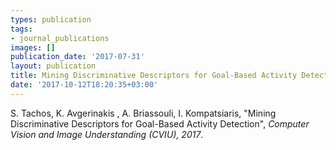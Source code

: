```yaml
---
types: publication
tags:
- journal_publications
images: []
publication_date: '2017-07-31'
layout: publication
title: Mining Discriminative Descriptors for Goal-Based Activity Detection
date: '2017-10-12T18:20:35+03:00'
---
```

<p>S. Tachos, K. Avgerinakis , A. Briassouli, I. Kompatsiaris, "Mining Discriminative Descriptors for Goal-Based Activity Detection",&nbsp;<em>Computer Vision and Image Understanding (CVIU), 2017</em>.</p>
